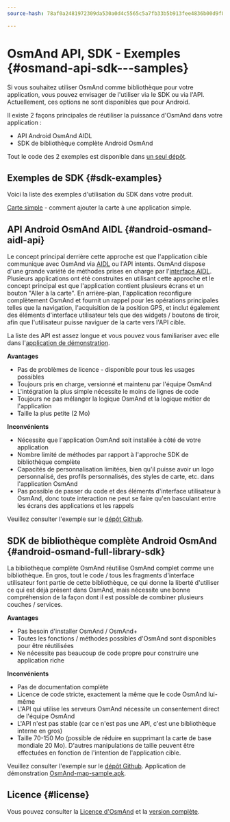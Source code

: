 ```yaml
---
source-hash: 78af0a2481972309da530a0d4c5565c5a7fb33b5b913fee4836b00d9f89ec656

---
```

# OsmAnd API, SDK - Exemples {#osmand-api-sdk---samples}
Si vous souhaitez utiliser OsmAnd comme bibliothèque pour votre application, vous pouvez envisager de l'utiliser via le SDK ou via l'API. Actuellement, ces options ne sont disponibles que pour Android.

Il existe 2 façons principales de réutiliser la puissance d'OsmAnd dans votre application :
- API Android OsmAnd AIDL
- SDK de bibliothèque complète Android OsmAnd

Tout le code des 2 exemples est disponible dans [un seul dépôt](https://github.com/osmandapp/osmand-api-demo).

## Exemples de SDK {#sdk-examples}

Voici la liste des exemples d'utilisation du SDK dans votre produit.

[Carte simple](./add_mapview.md) - comment ajouter la carte à une application simple.

## API Android OsmAnd AIDL {#android-osmand-aidl-api}
Le concept principal derrière cette approche est que l'application cible communique avec OsmAnd via [AIDL](https://developer.android.com/guide/components/aidl) ou l'API intents. OsmAnd dispose d'une grande variété de méthodes prises en charge par l'[interface AIDL](https://github.com/osmandapp/OsmAnd/blob/master/OsmAnd/src/net/osmand/aidl/IOsmAndAidlInterface.aidl). Plusieurs applications ont été construites en utilisant cette approche et le concept principal est que l'application contient plusieurs écrans et un bouton "Aller à la carte". En arrière-plan, l'application reconfigure complètement OsmAnd et fournit un rappel pour les opérations principales telles que la navigation, l'acquisition de la position GPS, et inclut également des éléments d'interface utilisateur tels que des widgets / boutons de tiroir, afin que l'utilisateur puisse naviguer de la carte vers l'API cible.

La liste des API est assez longue et vous pouvez vous familiariser avec elle dans l'[application de démonstration](https://download.osmand.net/latest-night-build/OsmAnd-api-sample.apk).

**Avantages**
- Pas de problèmes de licence - disponible pour tous les usages possibles
- Toujours pris en charge, versionné et maintenu par l'équipe OsmAnd
- L'intégration la plus simple nécessite le moins de lignes de code
- Toujours ne pas mélanger la logique OsmAnd et la logique métier de l'application
- Taille la plus petite (2 Mo)

**Inconvénients**
- Nécessite que l'application OsmAnd soit installée à côté de votre application
- Nombre limité de méthodes par rapport à l'approche SDK de bibliothèque complète
- Capacités de personnalisation limitées, bien qu'il puisse avoir un logo personnalisé, des profils personnalisés, des styles de carte, etc. dans l'application OsmAnd
- Pas possible de passer du code et des éléments d'interface utilisateur à OsmAnd, donc toute interaction ne peut se faire qu'en basculant entre les écrans des applications et les rappels

Veuillez consulter l'exemple sur le [dépôt Github](https://github.com/osmandapp/osmand-api-demo/tree/master/OsmAnd-api-sample).

## SDK de bibliothèque complète Android OsmAnd {#android-osmand-full-library-sdk}
La bibliothèque complète OsmAnd réutilise OsmAnd complet comme une bibliothèque. En gros, tout le code / tous les fragments d'interface utilisateur font partie de cette bibliothèque, ce qui donne la liberté d'utiliser ce qui est déjà présent dans OsmAnd, mais nécessite une bonne compréhension de la façon dont il est possible de combiner plusieurs couches / services.

**Avantages**
- Pas besoin d'installer OsmAnd / OsmAnd+
- Toutes les fonctions / méthodes possibles d'OsmAnd sont disponibles pour être réutilisées
- Ne nécessite pas beaucoup de code propre pour construire une application riche

**Inconvénients**
- Pas de documentation complète
- Licence de code stricte, exactement la même que le code OsmAnd lui-même
- L'API qui utilise les serveurs OsmAnd nécessite un consentement direct de l'équipe OsmAnd
- L'API n'est pas stable (car ce n'est pas une API, c'est une bibliothèque interne en gros)
- Taille 70-150 Mo (possible de réduire en supprimant la carte de base mondiale 20 Mo). D'autres manipulations de taille peuvent être effectuées en fonction de l'intention de l'application cible.

Veuillez consulter l'exemple sur le [dépôt Github](https://github.com/osmandapp/osmand-api-demo/tree/master/OsmAnd-map-sample).
Application de démonstration [OsmAnd-map-sample.apk](https://download.osmand.net/latest-night-build/OsmAnd-map-sample.apk).

## Licence {#license}
Vous pouvez consulter la [Licence d'OsmAnd](https://osmand.net/help-online/license) et la [version complète](https://github.com/osmandapp/OsmAnd/blob/master/LICENSE).